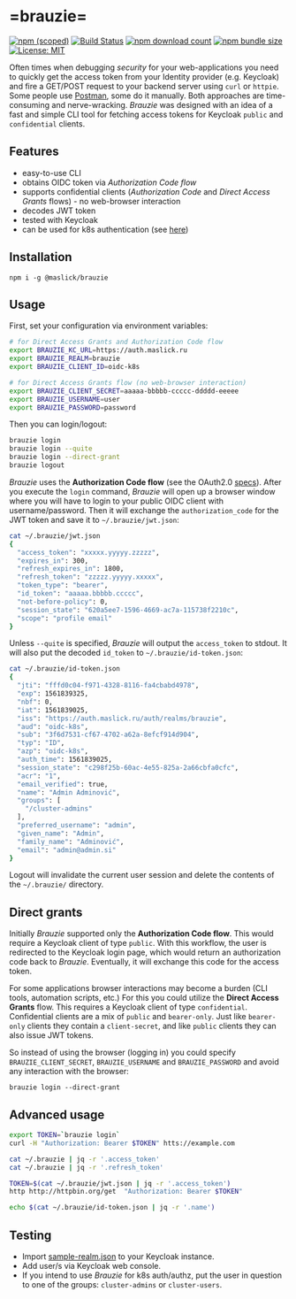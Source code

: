 # =brauzie=

[![npm (scoped)](https://img.shields.io/npm/v/@maslick/brauzie.svg)](https://www.npmjs.com/package/@maslick/brauzie)
[![Build Status](https://travis-ci.org/maslick/brauzie.svg?branch=master)](https://travis-ci.org/maslick/brauzie)
[![npm download count](https://img.shields.io/npm/dt/@maslick/brauzie.svg)](https://npmcharts.com/compare/@maslick/brauzie?minimal=true)
[![npm bundle size](https://img.shields.io/badge/size-4kB-green.svg)](https://www.npmjs.com/package/@maslick/brauzie)
[![License: MIT](https://img.shields.io/badge/License-MIT-blue.svg)](https://opensource.org/licenses/MIT)


Often times when debugging *security* for your web-applications you need to quickly get the access token from your Identity provider (e.g. Keycloak) and fire a GET/POST request to your backend server using ``curl`` or ``httpie``. Some people use [Postman](https://www.getpostman.com/), some do it manually. Both approaches are time-consuming and nerve-wracking.
*Brauzie* was designed with an idea of a fast and simple CLI tool for fetching access tokens for Keycloak ``public`` and ``confidential`` clients. 

## Features
* easy-to-use CLI
* obtains OIDC token via *Authorization Code flow*
* supports confidential clients (*Authorization Code* and *Direct Access Grants* flows) - no web-browser interaction
* decodes JWT token
* tested with Keycloak
* can be used for k8s authentication (see [here](k8s-authz.md))

## Installation
```
npm i -g @maslick/brauzie
```

## Usage
First, set your configuration via environment variables:
```bash
# for Direct Access Grants and Authorization Code flow
export BRAUZIE_KC_URL=https://auth.maslick.ru
export BRAUZIE_REALM=brauzie
export BRAUZIE_CLIENT_ID=oidc-k8s

# for Direct Access Grants flow (no web-browser interaction)
export BRAUZIE_CLIENT_SECRET=aaaaa-bbbbb-ccccc-ddddd-eeeee
export BRAUZIE_USERNAME=user
export BRAUZIE_PASSWORD=password

```

Then you can login/logout:
```bash
brauzie login
brauzie login --quite
brauzie login --direct-grant
brauzie logout
```
*Brauzie* uses the **Authorization Code flow** (see the OAuth2.0 [specs](https://oauth.net/2/grant-types/authorization-code/)).
After you execute the ``login`` command, *Brauzie* will open up a browser window where you will have to login to your public OIDC client with username/password. Then it will exchange the ``authorization_code`` for the JWT token and save it to ``~/.brauzie/jwt.json``:
```bash
cat ~/.brauzie/jwt.json
{
  "access_token": "xxxxx.yyyyy.zzzzz",
  "expires_in": 300,
  "refresh_expires_in": 1800,
  "refresh_token": "zzzzz.yyyyy.xxxxx",
  "token_type": "bearer",
  "id_token": "aaaaa.bbbbb.ccccc",
  "not-before-policy": 0,
  "session_state": "620a5ee7-1596-4669-ac7a-115738f2210c",
  "scope": "profile email"
}
```
Unless ``--quite`` is specified, *Brauzie* will output the ``access_token`` to stdout.
It will also put the decoded ``id_token`` to ``~/.brauzie/id-token.json``:
```bash
cat ~/.brauzie/id-token.json
{
  "jti": "fffd0c04-f971-4328-8116-fa4cbabd4978",
  "exp": 1561839325,
  "nbf": 0,
  "iat": 1561839025,
  "iss": "https://auth.maslick.ru/auth/realms/brauzie",
  "aud": "oidc-k8s",
  "sub": "3f6d7531-cf67-4702-a62a-8efcf914d904",
  "typ": "ID",
  "azp": "oidc-k8s",
  "auth_time": 1561839025,
  "session_state": "c298f25b-60ac-4e55-825a-2a66cbfa0cfc",
  "acr": "1",
  "email_verified": true,
  "name": "Admin Adminović",
  "groups": [
    "/cluster-admins"
  ],
  "preferred_username": "admin",
  "given_name": "Admin",
  "family_name": "Adminović",
  "email": "admin@admin.si"
}
```

Logout will invalidate the current user session and delete the contents of the ``~/.brauzie/`` directory.

## Direct grants
Initially *Brauzie* supported only the **Authorization Code flow**. This would require a Keycloak client of type ``public``. With this workflow, the user is redirected to the Keycloak login page, which would return an authorization code back to *Brauzie*. Eventually, it will exchange this code for the access token.

For some applications browser interactions may become a burden (CLI tools, automation scripts, etc.) For this you could utilize the **Direct Access Grants** flow. This requires a Keycloak client of type ``confidential``. Confidential clients are a mix of ``public`` and ``bearer-only``. Just like ``bearer-only`` clients they contain a ``client-secret``, and like ``public`` clients they can also issue JWT tokens.

So instead of using the browser (logging in) you could specify ``BRAUZIE_CLIENT_SECRET``, ``BRAUZIE_USERNAME`` and ``BRAUZIE_PASSWORD`` and avoid any interaction with the browser:
```
brauzie login --direct-grant
```
 
## Advanced usage
```bash
export TOKEN=`brauzie login`
curl -H "Authorization: Bearer $TOKEN" htts://example.com
```

```bash
cat ~/.brauzie | jq -r '.access_token'
cat ~/.brauzie | jq -r '.refresh_token'
```

```bash
TOKEN=$(cat ~/.brauzie/jwt.json | jq -r '.access_token') 
http http://httpbin.org/get  "Authorization: Bearer $TOKEN"
```

```bash
echo $(cat ~/.brauzie/id-token.json | jq -r '.name')
```

## Testing
* Import [sample-realm.json](sample-realm.json) to your Keycloak instance.
* Add user/s via Keycloak web console.
* If you intend to use *Brauzie* for k8s auth/authz, put the user in question to one of the groups: ``cluster-admins`` or ``cluster-users``.
